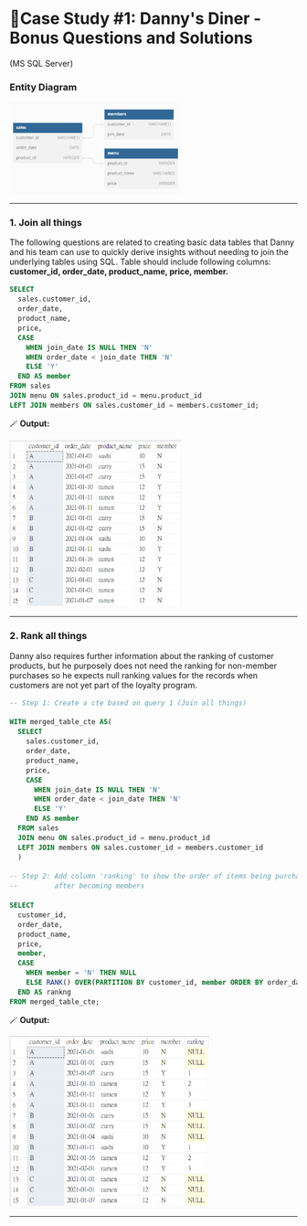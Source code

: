 # 🥢Case Study #1: Danny's Diner - Bonus Questions and Solutions
(MS SQL Server)

### Entity Diagram

<img src="images/diagram.png" width="300">

<hr>

### 1. Join all things
The following questions are related to creating basic data tables that Danny and his team can use to quickly derive insights without needing to join the underlying tables using SQL. Table should include following columns: **customer_id, order_date, product_name, price, member.**

```sql
SELECT
  sales.customer_id,
  order_date,
  product_name,
  price,
  CASE
    WHEN join_date IS NULL THEN 'N'
    WHEN order_date < join_date THEN 'N'
    ELSE 'Y'
  END AS member
FROM sales
JOIN menu ON sales.product_id = menu.product_id
LEFT JOIN members ON sales.customer_id = members.customer_id;
```
   🪄 **Output:**

<img src="images/c1_b1.png" width="300">

<hr>

### 2. Rank all things
Danny also requires further information about the ranking of customer products, but he purposely does not need the ranking for non-member purchases so he expects null ranking values for the records when customers are not yet part of the loyalty program.

```sql
-- Step 1: Create a cte based on query 1 (Join all things)

WITH merged_table_cte AS(
  SELECT
    sales.customer_id,
    order_date,
    product_name,
    price,
    CASE
      WHEN join_date IS NULL THEN 'N'
      WHEN order_date < join_date THEN 'N'
      ELSE 'Y'
    END AS member
  FROM sales
  JOIN menu ON sales.product_id = menu.product_id
  LEFT JOIN members ON sales.customer_id = members.customer_id
  )

-- Step 2: Add column 'ranking' to show the order of items being purchased by each customer 
--         after becoming members

SELECT
  customer_id,
  order_date,
  product_name,
  price,
  member,
  CASE
    WHEN member = 'N' THEN NULL
    ELSE RANK() OVER(PARTITION BY customer_id, member ORDER BY order_date)
  END AS rankng
FROM merged_table_cte;
```
   🪄 **Output:**

<img src="images/c1_b2.png" width="350">

<hr>
